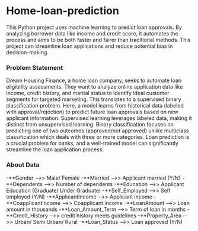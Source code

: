 # Home-loan-prediction

This Python project uses machine learning to predict loan approvals. By analyzing borrower data like income and credit score, it automates the process and aims to be both faster and fairer than traditional methods. This project can streamline loan applications and reduce potential bias in decision-making.

### Problem Statement
Dream Housing Finance, a home loan company, seeks to automate loan eligibility assessments. They want to analyze online application data like income, credit history, and marital status to identify ideal customer segments for targeted marketing. This translates to a supervised binary classification problem. Here, a model learns from historical data (labeled with approval/rejection) to predict future loan approvals based on new applicant information. Supervised learning leverages labeled data, making it distinct from unsupervised learning. Binary classification focuses on predicting one of two outcomes (approved/not approved) unlike multiclass classification which deals with three or more categories. Loan prediction is a crucial problem for banks, and a well-trained model can significantly streamline the loan application process.

### About Data 
-**Gender -->> Male/ Female
-**Married -->> Applicant married (Y/N)
-**Dependents -->> Number of dependents
-**Education -->> Applicant Education (Graduate/ Under Graduate)
-**Self_Employed -->> Self employed (Y/N)
-**ApplicantIncome -->> Applicant income
-**CoapplicantIncome -->> Coapplicant income
-**LoanAmount -->> Loan amount in thousands
-**Loan_Amount_Term -->> Term of loan in months
-**Credit_History -->> credit history meets guidelines
-**Property_Area -->> Urban/ Semi Urban/ Rural
-**Loan_Status -->> Loan approved (Y/N)






